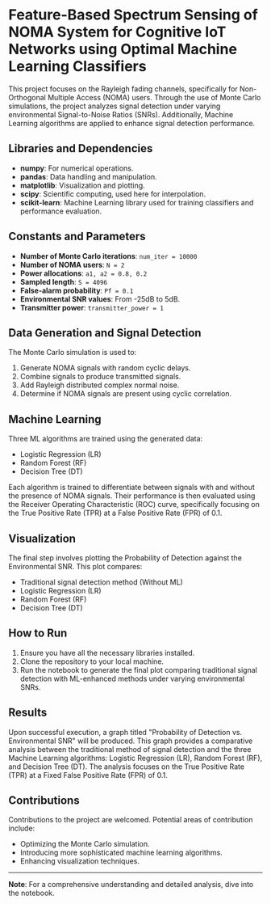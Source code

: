 # Feature-Based Spectrum Sensing of NOMA System for Cognitive IoT Networks using Optimal Machine Learning Classifiers

This project focuses on the Rayleigh fading channels, specifically for Non-Orthogonal Multiple Access (NOMA) users. Through the use of Monte Carlo simulations, the project analyzes signal detection under varying environmental Signal-to-Noise Ratios (SNRs). Additionally, Machine Learning algorithms are applied to enhance signal detection performance.

## Libraries and Dependencies

- **numpy**: For numerical operations.
- **pandas**: Data handling and manipulation.
- **matplotlib**: Visualization and plotting.
- **scipy**: Scientific computing, used here for interpolation.
- **scikit-learn**: Machine Learning library used for training classifiers and performance evaluation.

## Constants and Parameters

- **Number of Monte Carlo iterations**: `num_iter = 10000`
- **Number of NOMA users**: `N = 2`
- **Power allocations**: `a1, a2 = 0.8, 0.2`
- **Sampled length**: `S = 4096`
- **False-alarm probability**: `Pf = 0.1`
- **Environmental SNR values**: From -25dB to 5dB.
- **Transmitter power**: `transmitter_power = 1`

## Data Generation and Signal Detection

The Monte Carlo simulation is used to:

1. Generate NOMA signals with random cyclic delays.
2. Combine signals to produce transmitted signals.
3. Add Rayleigh distributed complex normal noise.
4. Determine if NOMA signals are present using cyclic correlation.

## Machine Learning

Three ML algorithms are trained using the generated data:

- Logistic Regression (LR)
- Random Forest (RF)
- Decision Tree (DT)

Each algorithm is trained to differentiate between signals with and without the presence of NOMA signals. Their performance is then evaluated using the Receiver Operating Characteristic (ROC) curve, specifically focusing on the True Positive Rate (TPR) at a False Positive Rate (FPR) of 0.1.

## Visualization

The final step involves plotting the Probability of Detection against the Environmental SNR. This plot compares:

- Traditional signal detection method (Without ML)
- Logistic Regression (LR)
- Random Forest (RF)
- Decision Tree (DT)

## How to Run

1. Ensure you have all the necessary libraries installed.
2. Clone the repository to your local machine.
3. Run the notebook to generate the final plot comparing traditional signal detection with ML-enhanced methods under varying environmental SNRs.

## Results

Upon successful execution, a graph titled "Probability of Detection vs. Environmental SNR" will be produced. This graph provides a comparative analysis between the traditional method of signal detection and the three Machine Learning algorithms: Logistic Regression (LR), Random Forest (RF), and Decision Tree (DT). The analysis focuses on the True Positive Rate (TPR) at a Fixed False Positive Rate (FPR) of 0.1.

## Contributions

Contributions to the project are welcomed. Potential areas of contribution include:

- Optimizing the Monte Carlo simulation.
- Introducing more sophisticated machine learning algorithms.
- Enhancing visualization techniques.

---

**Note**: For a comprehensive understanding and detailed analysis, dive into the notebook.
